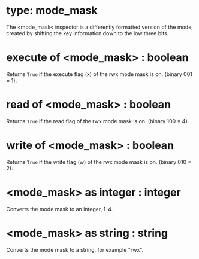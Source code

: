 # type: mode_mask

The &lt;mode_mask&lt; inspector is a differently formatted version of the mode, created by shifting the key information down to the low three bits.

# execute of &lt;mode_mask&gt; : boolean

Returns `True` if the execute flag (x) of the rwx mode mask is on. (binary 001 = 1).

# read of &lt;mode_mask&gt; : boolean

Returns `True` if the read flag of the rwx mode mask is on. (binary 100 = 4).

# write of &lt;mode_mask&gt; : boolean

Returns `True` if the write flag (w) of the rwx mode mask is on. (binary 010 = 2).

# &lt;mode_mask&gt; as integer : integer

Converts the mode mask to an integer, 1-4.

# &lt;mode_mask&gt; as string : string

Converts the mode mask to a string, for example "rwx".
